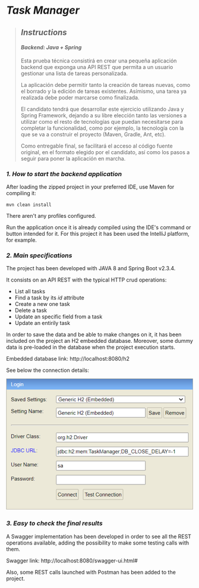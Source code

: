 # **_Task Manager_**

>## **_Instructions_**
>#### **_Backend: Java + Spring_**
>Esta prueba técnica consistirá en crear una pequeña aplicación backend que exponga una API
 REST que permita a un usuario gestionar una lista de tareas personalizada.
>
> La aplicación debe permitir tanto la creación de tareas nuevas, como el borrado y la edición
 de tareas existentes. Asímismo, una tarea ya realizada debe poder marcarse como finalizada.
>
> El candidato tendrá que desarrollar este ejercicio utilizando Java y Spring Framework,
 dejando a su libre elección tanto las versiones a utilizar como el resto de tecnologías que
 puedan necesitarse para completar la funcionalidad, como por ejemplo, la tecnología con la
 que se va a construir el proyecto (Maven, Gradle, Ant, etc).
>
> Como entregable final, se facilitará el acceso al código fuente original, en el formato elegido por
 el candidato, así como los pasos a seguir para poner la aplicación en marcha.

### **_1. How to start the backend application_**
After loading the zipped project in your preferred IDE, use Maven for compiling it:
```
mvn clean install
```
There aren't any profiles configured.

Run the application once it is already compiled using the IDE's command or button intended for it. For this project it has been used the IntelliJ platform, for example.

### **_2. Main specifications_**
The project has been developed with JAVA 8 and Spring Boot v2.3.4. 

It consists on an API REST with the typical HTTP crud operations:
- List all tasks
- Find a task by its _id_ attribute
- Create a new one task
- Delete a task
- Update an specific field from a task
- Update an entirily task

In order to save the data and be able to make changes on it, it has been included on the project an H2 embedded database.
Moreover, some dummy data is pre-loaded in the database when the project execution starts. 

Embedded database link:
http://localhost:8080/h2

See below the connection details: 

![H2 connection details](h2-connection.png) 


### **_3. Easy to check the final results_**
A Swagger implementation has been developed in order to see all the REST operations available, adding the possibility to make some testing calls with them. 

Swagger link:
http://localhost:8080/swagger-ui.html#

Also, some REST calls launched with Postman has been added to the project.